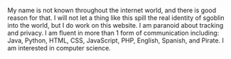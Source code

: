 My name is not known throughout the internet world, and there is good reason for that. I will not let a thing like this spill the real identity of sgoblin into the world, but I do work on this website. I am paranoid about tracking and privacy. I am fluent in more than 1 form of communication including: Java, Python, HTML, CSS, JavaScript, PHP, English, Spanish, and Pirate. I am interested in computer science.
